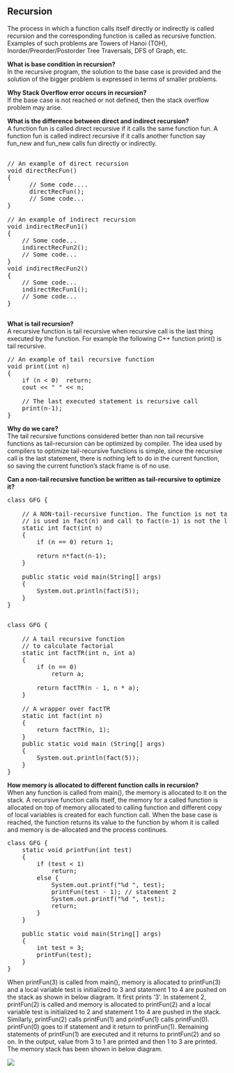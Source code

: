 ## Recursion  
The process in which a function calls itself directly or indirectly is called recursion and the corresponding function is called as recursive function. Examples of such problems are Towers of Hanoi (TOH), Inorder/Preorder/Postorder Tree Traversals, DFS of Graph, etc.  
  
**What is base condition in recursion?**  
In the recursive program, the solution to the base case is provided and the solution of the bigger problem is expressed in terms of smaller problems.  
  
**Why Stack Overflow error occurs in recursion?**  
If the base case is not reached or not defined, then the stack overflow problem may arise.  
  
**What is the difference between direct and indirect recursion?**  
A function fun is called direct recursive if it calls the same function fun. A function fun is called indirect recursive if it calls another function say fun_new and fun_new calls fun directly or indirectly.  

<pre>
  
// An example of direct recursion  
void directRecFun()  
{  
      // Some code....  
      directRecFun();  
      // Some code...  
}  
  
// An example of indirect recursion  
void indirectRecFun1()  
{  
    // Some code...  
    indirectRecFun2();  
    // Some code...  
}  
void indirectRecFun2()  
{  
    // Some code...  
    indirectRecFun1();  
    // Some code...  
}  

</pre>  

  
**What is tail recursion?**  
A recursive function is tail recursive when recursive call is the last thing executed by the function. For example the following C++ function print() is tail recursive.  

<pre>
// An example of tail recursive function 
void print(int n) 
{ 
    if (n < 0)  return; 
    cout << " " << n; 
  
    // The last executed statement is recursive call 
    print(n-1); 
}
</pre>  

**Why do we care?**  
The tail recursive functions considered better than non tail recursive functions as tail-recursion can be optimized by compiler. The idea used by compilers to optimize tail-recursive functions is simple, since the recursive call is the last statement, there is nothing left to do in the current function, so saving the current function’s stack frame is of no use.  
  
**Can a non-tail recursive function be written as tail-recursive to optimize it?**  
  
<pre>
class GFG { 
      
    // A NON-tail-recursive function. The function is not tail recursive because the value by fact(n-1)
    // is used in fact(n) and call to fact(n-1) is not the last thing done by fact(n) 
    static int fact(int n) 
    { 
        if (n == 0) return 1; 
      
        return n*fact(n-1); 
    } 
      
    public static void main(String[] args) 
    { 
        System.out.println(fact(5)); 
    } 
}
  
</pre>  
<pre>
class GFG { 
      
    // A tail recursive function  
    // to calculate factorial 
    static int factTR(int n, int a) 
    { 
        if (n == 0)  
            return a; 
      
        return factTR(n - 1, n * a); 
    } 
      
    // A wrapper over factTR 
    static int fact(int n) 
    { 
        return factTR(n, 1); 
    } 
    public static void main (String[] args) 
    { 
        System.out.println(fact(5)); 
    } 
} 
</pre>  
  
**How memory is allocated to different function calls in recursion?**  
When any function is called from main(), the memory is allocated to it on the stack. A recursive function calls itself, the memory for a called function is allocated on top of memory allocated to calling function and different copy of local variables is created for each function call. When the base case is reached, the function returns its value to the function by whom it is called and memory is de-allocated and the process continues.  

<pre>
class GFG { 
    static void printFun(int test) 
    { 
        if (test < 1) 
            return; 
        else { 
            System.out.printf("%d ", test); 
            printFun(test - 1); // statement 2 
            System.out.printf("%d ", test); 
            return; 
        } 
    } 
  
    public static void main(String[] args) 
    { 
        int test = 3; 
        printFun(test); 
    } 
} 
</pre>
  
When printFun(3) is called from main(), memory is allocated to printFun(3) and a local variable test is initialized to 3 and statement 1 to 4 are pushed on the stack as shown in below diagram. It first prints ‘3’. In statement 2, printFun(2) is called and memory is allocated to printFun(2) and a local variable test is initialized to 2 and statement 1 to 4 are pushed in the stack. Similarly, printFun(2) calls printFun(1) and printFun(1) calls printFun(0). printFun(0) goes to if statement and it return to printFun(1). Remaining statements of printFun(1) are executed and it returns to printFun(2) and so on. In the output, value from 3 to 1 are printed and then 1 to 3 are printed. The memory stack has been shown in below diagram.  
<pre>
<img src="https://user-images.githubusercontent.com/30290570/90332978-4960c080-dfdf-11ea-9187-9dc784bac383.jpg">
</pre>
